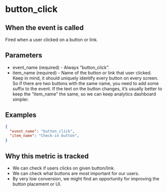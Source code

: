 # button_click

## When the event is called

Fired when a user clicked on a button or link.

## Parameters

- event_name (required) - Always “button_click”.
- item_name (required) - Name of the button or link that user clicked. Keep in mind, it should uniquely identify every button on every screen. So if there are two buttons with the same name, you need to add some suffix to the event. If the text on the button changes, it’s usually better to keep the “item_name” the same, so we can keep analytics dashboard simpler.

## Examples

```json
{
  "event_name": "button_click",
  "item_name": "Check-in button",
}
```

## Why this metric is tracked

- We can check if users clicks on given button/link.
- We can check what buttons are most important for our users.
- By very low conversion, we might find an opportunity for improving the button placement or UI.
